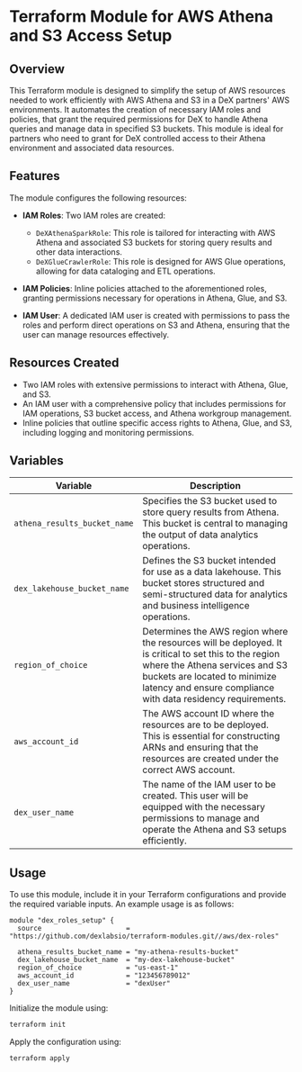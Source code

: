 # Terraform Module for AWS Athena and S3 Access Setup

## Overview

This Terraform module is designed to simplify the setup of AWS resources needed to work efficiently with AWS Athena and S3 in a DeX partners' AWS environments. It automates the creation of necessary IAM roles and policies, that grant the required permissions for DeX to handle Athena queries and manage data in specified S3 buckets. This module is ideal for partners who need to grant for DeX controlled access to their Athena environment and associated data resources.

## Features

The module configures the following resources:

- **IAM Roles**: Two IAM roles are created:
  - `DeXAthenaSparkRole`: This role is tailored for interacting with AWS Athena and associated S3 buckets for storing query results and other data interactions.
  - `DeXGlueCrawlerRole`: This role is designed for AWS Glue operations, allowing for data cataloging and ETL operations.

- **IAM Policies**: Inline policies attached to the aforementioned roles, granting permissions necessary for operations in Athena, Glue, and S3.

- **IAM User**: A dedicated IAM user is created with permissions to pass the roles and perform direct operations on S3 and Athena, ensuring that the user can manage resources effectively.

## Resources Created

- Two IAM roles with extensive permissions to interact with Athena, Glue, and S3.
- An IAM user with a comprehensive policy that includes permissions for IAM operations, S3 bucket access, and Athena workgroup management.
- Inline policies that outline specific access rights to Athena, Glue, and S3, including logging and monitoring permissions.

## Variables

| Variable                     | Description                                                                                          |
|------------------------------|------------------------------------------------------------------------------------------------------|
| `athena_results_bucket_name` | Specifies the S3 bucket used to store query results from Athena. This bucket is central to managing the output of data analytics operations. |
| `dex_lakehouse_bucket_name`  | Defines the S3 bucket intended for use as a data lakehouse. This bucket stores structured and semi-structured data for analytics and business intelligence operations. |
| `region_of_choice`           | Determines the AWS region where the resources will be deployed. It is critical to set this to the region where the Athena services and S3 buckets are located to minimize latency and ensure compliance with data residency requirements. |
| `aws_account_id`             | The AWS account ID where the resources are to be deployed. This is essential for constructing ARNs and ensuring that the resources are created under the correct AWS account. |
| `dex_user_name`              | The name of the IAM user to be created. This user will be equipped with the necessary permissions to manage and operate the Athena and S3 setups efficiently. |


## Usage

To use this module, include it in your Terraform configurations and provide the required variable inputs. An example usage is as follows:

```hcl
module "dex_roles_setup" {
  source                     = "https://github.com/dexlabsio/terraform-modules.git//aws/dex-roles"

  athena_results_bucket_name = "my-athena-results-bucket"
  dex_lakehouse_bucket_name  = "my-dex-lakehouse-bucket"
  region_of_choice           = "us-east-1"
  aws_account_id             = "123456789012"
  dex_user_name              = "dexUser"
}

```

Initialize the module using:

```bash
terraform init
```

Apply the configuration using:

```bash
terraform apply
```

